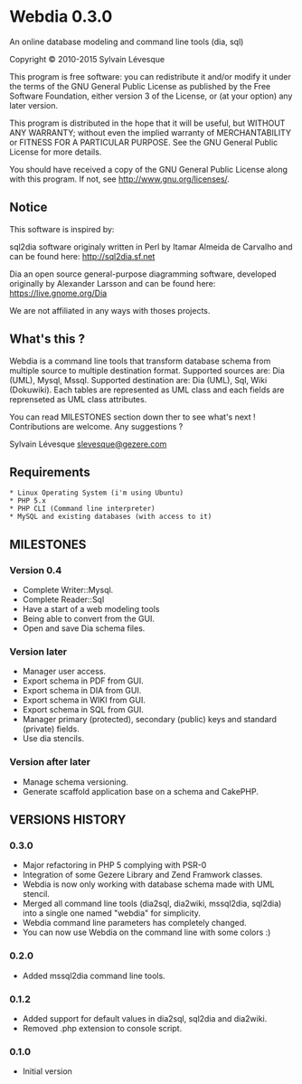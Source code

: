 # Webdia 0.3.0

An online database modeling and command line tools (dia, sql)

Copyright © 2010-2015 Sylvain Lévesque

This program is free software: you can redistribute it and/or modify
it under the terms of the GNU General Public License as published by
the Free Software Foundation, either version 3 of the License, or
(at your option) any later version.

This program is distributed in the hope that it will be useful,
but WITHOUT ANY WARRANTY; without even the implied warranty of
MERCHANTABILITY or FITNESS FOR A PARTICULAR PURPOSE.  See the
GNU General Public License for more details.

You should have received a copy of the GNU General Public License
along with this program.  If not, see <http://www.gnu.org/licenses/>.


## Notice

This software is inspired by:

sql2dia software originaly written in Perl by Itamar Almeida de Carvalho
and can be found here: http://sql2dia.sf.net

Dia an open source general-purpose diagramming software, developed
originally by Alexander Larsson and can be found here: https://live.gnome.org/Dia

We are not affiliated in any ways with thoses projects.


## What's this ?

Webdia is a command line tools that transform database schema from multiple source to multiple destination format. Supported sources are: Dia (UML), Mysql, Mssql. Supported destination are: Dia (UML), Sql, Wiki (Dokuwiki).  Each tables are represented as UML class and each fields are reprenseted as UML class attributes.

You can read MILESTONES section down ther to see what's next ! Contributions are welcome. Any suggestions ?

Sylvain Lévesque <slevesque@gezere.com>


## Requirements

    * Linux Operating System (i'm using Ubuntu)
    * PHP 5.x
    * PHP CLI (Command line interpreter)
    * MySQL and existing databases (with access to it)


## MILESTONES

### Version 0.4

  * Complete Writer::Mysql.
  * Complete Reader::Sql
  * Have a start of a web modeling tools
  * Being able to convert from the GUI.
  * Open and save Dia schema files.

### Version later

  * Manager user access.
  * Export schema in PDF from GUI.
  * Export schema in DIA from GUI.
  * Export schema in WIKI from GUI.
  * Export schema in SQL from GUI.
  * Manager primary (protected), secondary (public) keys and standard (private) fields.
  * Use dia stencils.

### Version after later

  * Manage schema versioning.
  * Generate scaffold application base on a schema and CakePHP.



## VERSIONS HISTORY

### 0.3.0

* Major refactoring in PHP 5 complying with PSR-0
* Integration of some Gezere Library and Zend Framwork classes.
* Webdia is now only working with database schema made with UML stencil.
* Merged all command line tools (dia2sql, dia2wiki, mssql2dia, sql2dia) into a single one named "webdia" for simplicity.
* Webdia command line parameters has completely changed.
* You can now use Webdia on the command line with some colors :)

### 0.2.0

* Added mssql2dia command line tools.

### 0.1.2

* Added support for default values in dia2sql, sql2dia and dia2wiki.
* Removed .php extension to console script.

### 0.1.0

* Initial version

